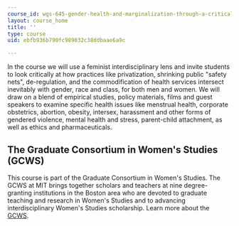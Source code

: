 ```yaml
---
course_id: wgs-645-gender-health-and-marginalization-through-a-critical-feminist-lens-fall-2014
layout: course_home
title: ''
type: course
uid: ebfb936b790fc989032c38ddbaae6a9c

---
```

In the course we will use a feminist interdisciplinary lens and invite students to look critically at how practices like privatization, shrinking public "safety nets", de-regulation, and the commodification of health services intersect inevitably with gender, race and class, for both men and women. We will draw on a blend of empirical studies, policy materials, films and guest speakers to examine specific health issues like menstrual health, corporate obstetrics, abortion, obesity, intersex, harassment and other forms of gendered violence, mental health and stress, parent-child attachment, as well as ethics and pharmaceuticals.

The Graduate Consortium in Women's Studies (GCWS)
-------------------------------------------------

This course is part of the Graduate Consortium in Women's Studies. The GCWS at MIT brings together scholars and teachers at nine degree-granting institutions in the Boston area who are devoted to graduate teaching and research in Women's Studies and to advancing interdisciplinary Women's Studies scholarship. Learn more about the [GCWS](http://web.mit.edu/gcws/about/index.html).
